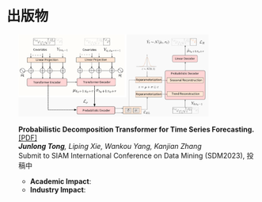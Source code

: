 # 出版物
<ol>
<div class='paper-box'>
<div class='paper-box-image'>
<div>
<!-- <div class="badge">NeurIPS 2019</div> -->
<img src='images/frame.png' alt="sym" width="80%"></div></div>
<div class='paper-box-text' markdown="1">

<b>Probabilistic Decomposition Transformer for Time Series Forecasting.</b>
  <a href="https://arxiv.org/pdf/2210.17393.pdf" target="_blank" rel="noopener noreferrer">[PDF]</a><br> 
<i><b>Junlong Tong</b>, Liping Xie, Wankou Yang, Kanjian Zhang<br></i>
	Submit to SIAM International Conference on Data Mining (SDM2023), 投稿中<br> 

- **Academic Impact**: 
- **Industry Impact**:  
</div>
</div>
</ol>

 
<!-- <ol>
  <li><b>Probabilistic Decomposition Transformer for Time Series Forecasting.</b>
  <a href="https://arxiv.org/pdf/2210.17393.pdf" target="_blank" rel="noopener noreferrer">[PDF]</a><br> 
	  <i><b>Junlong Tong</b>, Liping Xie, Wankou Yang, Kanjian Zhang<br></i>
	Submit to SIAM International Conference on Data Mining (SDM2023), 投稿中<br>  
    </li>
<table frame=void rules=none>
    <tr>
        <td> 这项工作提出一种分层概率预测框架</td>
    </tr>
    <tr>
        <td> 这项工作提出一种分层概率预测框架</td>
    </tr>
</table>


  <li><b>Hourly Solar Irradiance Forecasting Based on Encoder–decoder Model Using Series Decomposition and Dynamic Error Compensation.</b>
	<a href="https://jl-tong.github.io/docs/ECM-hourly.pdf" target="_blank" rel="noopener noreferrer">[PDF]</a><br> 
	<i><b>Junlong Tong</b>, Liping Xie, Shixiong Fang, Wankou Yang, Kanjian Zhang<br></i>
	Energy Conversion and Management (中科院1区, IF=11.533), 2022, 已录用<br> 
    </li>
</ol>  -->